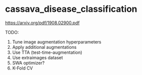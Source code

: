 # cassava_disease_classification

https://arxiv.org/pdf/1908.02900.pdf

TODO: 

1. Tune image augmentation hyperparameters
2. Apply additional augmentations
3. Use TTA (test-time-augmentation)
4. Use extraimages dataset
5. SWA optimizer?
6. K-Fold CV

